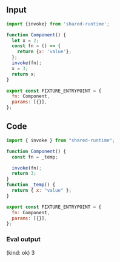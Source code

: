 
## Input

```javascript
import {invoke} from 'shared-runtime';

function Component() {
  let x = 2;
  const fn = () => {
    return {x: 'value'};
  };
  invoke(fn);
  x = 3;
  return x;
}

export const FIXTURE_ENTRYPOINT = {
  fn: Component,
  params: [{}],
};

```

## Code

```javascript
import { invoke } from "shared-runtime";

function Component() {
  const fn = _temp;

  invoke(fn);
  return 3;
}
function _temp() {
  return { x: "value" };
}

export const FIXTURE_ENTRYPOINT = {
  fn: Component,
  params: [{}],
};

```
      
### Eval output
(kind: ok) 3